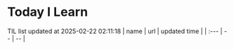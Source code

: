 # Today I Learn 
TIL list updated at 2025-02-22 02:11:18
| name | url | updated time |
| :--- | -- | -- |
